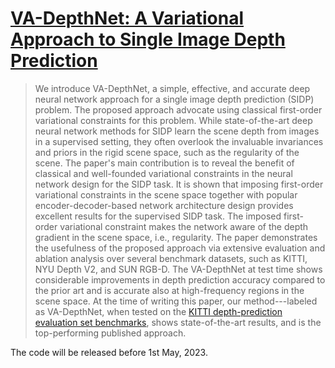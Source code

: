 # [VA-DepthNet: A Variational Approach to Single Image Depth Prediction](https://openreview.net/forum?id=xjxUjHa_Wpa&referrer=%5BAuthor%20Console%5D(%2Fgroup%3Fid%3DICLR.cc%2F2023%2FConference%2FAuthors%23your-submissions)) 
>We introduce VA-DepthNet, a simple, effective, and accurate deep neural network approach for a single image depth prediction (SIDP) problem. The proposed approach advocate using classical first-order variational constraints for this problem. While state-of-the-art deep neural network methods for SIDP learn the scene depth from images in a supervised setting, they often overlook the invaluable invariances and priors in the rigid scene space, such as the regularity of the scene. The paper's main contribution is to reveal the benefit of classical and well-founded variational constraints in the neural network design for the SIDP task. It is shown that imposing first-order variational constraints in the scene space together with popular encoder-decoder-based network architecture design provides excellent results for the supervised SIDP task. The imposed first-order variational constraint makes the network aware of the depth gradient in the scene space, i.e., regularity. The paper demonstrates the usefulness of the proposed approach via extensive evaluation and ablation analysis over several benchmark datasets, such as KITTI, NYU Depth V2, and SUN RGB-D. The VA-DepthNet at test time shows considerable improvements in depth prediction accuracy compared to the prior art and is accurate also at high-frequency regions in the scene space.  At the time of writing this paper, our method---labeled as VA-DepthNet, when tested on the [KITTI depth-prediction evaluation set benchmarks](cvlibs.net/datasets/kitti/eval\_depth.php?benchmark=depth\_prediction), shows state-of-the-art results, and is the top-performing published approach. 

The code will be released before 1st May, 2023.
